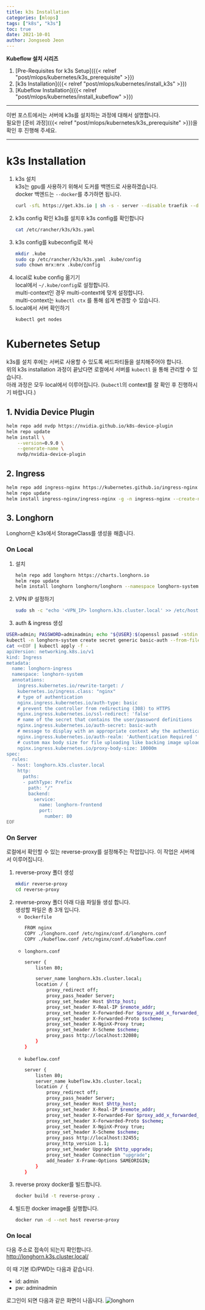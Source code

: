 ```yaml
---
title: k3s Installation
categories: [mlops]
tags: ["k8s", "k3s"]
toc: true
date: 2021-10-01
author: Jongseob Jeon
---
```


**Kubeflow 설치 시리즈**
1. [Pre-Requisites for k3s Setup]({{< relref "post/mlops/kubernetes/k3s_prerequisite" >}})
2. [k3s Installation]({{< relref "post/mlops/kubernetes/install_k3s" >}})
3. [Kubeflow Installation]({{< relref "post/mlops/kubernetes/install_kubeflow" >}})

---

이번 포스트에서는 서버에 k3s를 설치하는 과정에 대해서 설명합니다.  
필요한 [준비 과정]({{< relref "post/mlops/kubernetes/k3s_prerequisite" >}})을 확인 후 진행해 주세요.  

---

# k3s Installation
1. k3s 설치  
    k3s는 gpu를 사용하기 위해서 도커를 백엔드로 사용하겠습니다.  
    docker 백엔드는 `--docker`를 추가하면 됩니다.
    ```bash
    curl -sfL https://get.k3s.io | sh -s - server --disable traefik --disable servicelb --disable local-storage --docker
    ```
2. k3s config 확인
    k3s를 설치후 k3s config를 확인합니다
    ```bash
    cat /etc/rancher/k3s/k3s.yaml
    ```
3. k3s config를 kubeconfig로 복사
    ```bash
    mkdir .kube
    sudo cp /etc/rancher/k3s/k3s.yaml .kube/config
    sudo chown mrx:mrx .kube/config
    ```
4. local로 kube config 옮기기  
    local에서 `~/.kube/config`로 설정합니다.  
    multi-context인 경우 multi-context에 맞게 설정합니다.  
    multi-context는 `kubectl ctx` 를 통해 쉽게 변경할 수 있습니다.
5. local에서 서버 확인하기
    ```bash
    kubectl get nodes
    ```

# Kubernetes Setup
k3s를 설치 후에는 서버로 사용할 수 있도록 써드파티들을 설치해주어야 합니다.  
위의 k3s installation 과정이 끝났다면 로컬에서 서버를 `kubectl` 을 통해 관리할 수 있습니다.  
아래 과정은 모두 local에서 이루어집니다. (`kubectl`의 context를 잘 확인 후 진행하시기 바랍니다.)

## 1. Nvidia Device Plugin
```bash
helm repo add nvdp https://nvidia.github.io/k8s-device-plugin
helm repo update
helm install \
    --version=0.9.0 \
    --generate-name \
    nvdp/nvidia-device-plugin
```

## 2. Ingress
```bash
helm repo add ingress-nginx https://kubernetes.github.io/ingress-nginx
helm repo update
helm install ingress-nginx/ingress-nginx -g -n ingress-nginx --create-namespace --set controller.service.type='NodePort' --set controller.service.nodePorts.http=32080 --set controller.service.nodePorts.https=32443
```

## 3. Longhorn
Longhorn은 k3s에서 StorageClass를 생성을 해줍니다.

### On Local
1. 설치
    ```bash
    helm repo add longhorn https://charts.longhorn.io
    helm repo update
    helm install longhorn longhorn/longhorn --namespace longhorn-system --set csi.kubeletRootDir=/var/lib/kubelet --create-namespace
    ```
2. VPN IP 설정하기
    ```bash
    sudo sh -c "echo '<VPN_IP> longhorn.k3s.cluster.local' >> /etc/hosts"
    ```
3. auth & ingress 생성
```bash
USER=admin; PASSWORD=adminadmin; echo "${USER}:$(openssl passwd -stdin -apr1 <<< ${PASSWORD})" >> auth
kubectl -n longhorn-system create secret generic basic-auth --from-file=auth
cat <<EOF | kubectl apply -f -
apiVersion: networking.k8s.io/v1
kind: Ingress
metadata:
  name: longhorn-ingress
  namespace: longhorn-system
  annotations:
    ingress.kubernetes.io/rewrite-target: /
    kubernetes.io/ingress.class: "nginx"
    # type of authentication
    nginx.ingress.kubernetes.io/auth-type: basic
    # prevent the controller from redirecting (308) to HTTPS
    nginx.ingress.kubernetes.io/ssl-redirect: 'false'
    # name of the secret that contains the user/password definitions
    nginx.ingress.kubernetes.io/auth-secret: basic-auth
    # message to display with an appropriate context why the authentication is required
    nginx.ingress.kubernetes.io/auth-realm: 'Authentication Required '
    # custom max body size for file uploading like backing image uploading
    nginx.ingress.kubernetes.io/proxy-body-size: 10000m
spec:
  rules:
  - host: longhorn.k3s.cluster.local
    http:
      paths:
      - pathType: Prefix
        path: "/"
        backend:
          service:
            name: longhorn-frontend
            port:
              number: 80
EOF
```
### On Server
로컬에서 확인할 수 있는 reverse-proxy를 설정해주는 작업입니다.
이 작업은 서버에서 이루어집니다.

1. reverse-proxy 폴더 생성
    ```bash
    mkdir reverse-proxy
    cd reverse-proxy
    ```
2. reverse-proxy 폴더 아래 다음 파일들 생성 합니다.    
    생성할 파일은 총 3개 입니다.      
    - `Dockerfile`
        ```bash
        FROM nginx
        COPY ./longhorn.conf /etc/nginx/conf.d/longhorn.conf
        COPY ./kubeflow.conf /etc/nginx/conf.d/kubeflow.conf
        ```
    - `longhorn.conf`
        ```bash
        server {
            listen 80;
        
            server_name longhorn.k3s.cluster.local;
            location / {
                proxy_redirect off;
                proxy_pass_header Server;
                proxy_set_header Host $http_host;
                proxy_set_header X-Real-IP $remote_addr;
                proxy_set_header X-Forwarded-For $proxy_add_x_forwarded_for;
                proxy_set_header X-Forwarded-Proto $scheme;
                proxy_set_header X-NginX-Proxy true;
                proxy_set_header X-Scheme $scheme;
                proxy_pass http://localhost:32080;
            }
        }
        ```
    - `kubeflow.conf`
        ```bash
        server {
            listen 80;
            server_name kubeflow.k3s.cluster.local;
            location / {
                proxy_redirect off;
                proxy_pass_header Server;
                proxy_set_header Host $http_host;
                proxy_set_header X-Real-IP $remote_addr;
                proxy_set_header X-Forwarded-For $proxy_add_x_forwarded_for;
                proxy_set_header X-Forwarded-Proto $scheme;
                proxy_set_header X-NginX-Proxy true;
                proxy_set_header X-Scheme $scheme;
                proxy_pass http://localhost:32455;
                proxy_http_version 1.1;
                proxy_set_header Upgrade $http_upgrade;
                proxy_set_header Connection "upgrade";
                add_header X-Frame-Options SAMEORIGIN;
            }
        }
        ```
3. reverse proxy docker를 빌드합니다.
    ```bash
    docker build -t reverse-proxy .
    ```
4. 빌드한 docker image를 실행합니다.
    ```bash
    docker run -d --net host reverse-proxy
    ```

### On local
다음 주소로 접속이 되는지 확인합니다.  
http://longhorn.k3s.cluster.local/  

이 때 기본 ID/PWD는 다음과 같습니다.
- id: admin
- pw: adminadmin

로그인이 되면 다음과 같은 화면이 나옵니다.
![longhorn](/imgs/k3s/longhorn.png)
